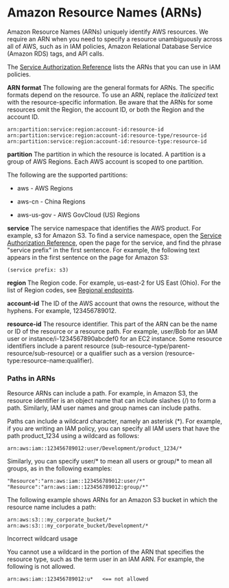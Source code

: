 # Amazon Resource Names (ARNs)

Amazon Resource Names (ARNs) uniquely identify AWS resources. We require an ARN when you need to specify a resource unambiguously across all of AWS, such as in IAM policies, Amazon Relational Database Service (Amazon RDS) tags, and API calls.

The [Service Authorization Reference](https://docs.aws.amazon.com/service-authorization/latest/reference/) lists the ARNs that you can use in IAM policies.

**ARN format**
The following are the general formats for ARNs. The specific formats depend on the resource. To use an ARN, replace the *italicized* text with the resource-specific information. Be aware that the ARNs for some resources omit the Region, the account ID, or both the Region and the account ID.

```
arn:partition:service:region:account-id:resource-id
arn:partition:service:region:account-id:resource-type/resource-id
arn:partition:service:region:account-id:resource-type:resource-id
```

**partition**
The partition in which the resource is located. A partition is a group of AWS Regions. Each AWS account is scoped to one partition.

The following are the supported partitions:

* aws - AWS Regions

* aws-cn - China Regions

* aws-us-gov - AWS GovCloud (US) Regions

**service**
The service namespace that identifies the AWS product. For example, s3 for Amazon S3. To find a service namespace, open the [Service Authorization Reference](https://docs.aws.amazon.com/service-authorization/latest/reference/), open the page for the service, and find the phrase "service prefix" in the first sentence. For example, the following text appears in the first sentence on the page for Amazon S3:
```
(service prefix: s3)
```
**region**
The Region code. For example, us-east-2 for US East (Ohio). For the list of Region codes, see [Regional endpoints](https://docs.aws.amazon.com/general/latest/gr/rande.html#regional-endpoints).

**account-id**
The ID of the AWS account that owns the resource, without the hyphens. For example, 123456789012.

**resource-id**
The resource identifier. This part of the ARN can be the name or ID of the resource or a resource path. For example, user/Bob for an IAM user or instance/i-1234567890abcdef0 for an EC2 instance. Some resource identifiers include a parent resource (sub-resource-type/parent-resource/sub-resource) or a qualifier such as a version (resource-type:resource-name:qualifier).

### Paths in ARNs
Resource ARNs can include a path. For example, in Amazon S3, the resource identifier is an object name that can include slashes (/) to form a path. Similarly, IAM user names and group names can include paths.

Paths can include a wildcard character, namely an asterisk (*). For example, if you are writing an IAM policy, you can specify all IAM users that have the path product_1234 using a wildcard as follows:

```
arn:aws:iam::123456789012:user/Development/product_1234/*
```

Similarly, you can specify user/* to mean all users or group/* to mean all groups, as in the following examples:
```
"Resource":"arn:aws:iam::123456789012:user/*"
"Resource":"arn:aws:iam::123456789012:group/*"
```

The following example shows ARNs for an Amazon S3 bucket in which the resource name includes a path:
```
arn:aws:s3:::my_corporate_bucket/*
arn:aws:s3:::my_corporate_bucket/Development/*
```

Incorrect wildcard usage

You cannot use a wildcard in the portion of the ARN that specifies the resource type, such as the term user in an IAM ARN. For example, the following is not allowed.
```
arn:aws:iam::123456789012:u*   <== not allowed
```
